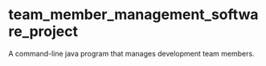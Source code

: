 # team_member_management_software_project
A command-line java program that manages development team members.
